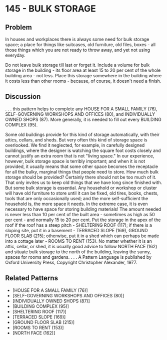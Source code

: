 # 145 - BULK STORAGE

## Problem

In houses and workplaces there is always some need for bulk storage space; a place for things like suitcases, old furniture, old files, boxes - all those things which you are not ready to throw away, and yet not using everyday.

Do not leave bulk storage till last or forget it. Include a volume for bulk storage in the building - its floor area at least 15 to 20 per cent of the whole building area - not less. Place this storage somewhere in the building where it costs less than other rooms - because, of course, it doesn't need a finish.

## Discussion

. . . this pattern helps to complete any HOUSE FOR A SMALL FAMILY (76), SELF-GOVERNING WORKSHOPS AND OFFICES (80), and INDIVIDUALLY OWNED SHOPS (87). More generally, it is needed to fill out every BUILDING COMPLEX (95).

Some old buildings provide for this kind of storage automatically, with their attics, cellars, and sheds. But very often this kind of storage space is overlooked. We find it neglected, for example, in carefully designed buildings, where the designer is watching the square foot costs closely and cannot justify an extra room that is not "living space." In our experience, however, bulk storage space is terribly important; and when it is not provided, it usually means that some other space becomes the receptacle for all the bulky, marginal things that people need to store. How much bulk storage should be provided? Certainly there should not be too much of it. That only invites us to keep old things that we have long since finished with. But some bulk storage is essential. Any household or workshop or cluster will have old furniture to store until it can be fixed, old tires, books, chests, tools that are only occasionally used; and the more self-sufficient the household is, the more space it needs. In the extreme case, it is even necessary to have space for storing building materials! The amount needed is never less than 10 per cent of the built area - sometimes as high as 50 per cent - and normally 15 to 20 per cent. Put the storage in the apex of the roof if the roof has a steep pitch - SHELTERING ROOF (117); if there is a sloping site, put it in a basement - TERRACED SLOPE (169), GROUND FLOOR SLAB (215); otherwise, put it in a shed which can perhaps be made into a cottage later - ROOMS TO RENT (153). No matter whether it is an attic, cellar, or shed, it is usually good advice to follow NORTH FACE (162) and situate bulk storage to the north of the building, leaving the sunny, spaces for rooms and gardens. . . . A Pattern Language is published by Oxford University Press, Copyright Christopher Alexander, 1977.

## Related Patterns

- [HOUSE FOR A SMALL FAMILY (76)]
- [SELF-GOVERNING WORKSHOPS AND OFFICES (80)]
- [INDIVIDUALLY OWNED SHOPS (87)]
- [BUILDING COMPLEX (95)]
- [SHELTERING ROOF (117)]
- [TERRACED SLOPE (169)]
- [GROUND FLOOR SLAB (215)]
- [ROOMS TO RENT (153)]
- [NORTH FACE (162)]
